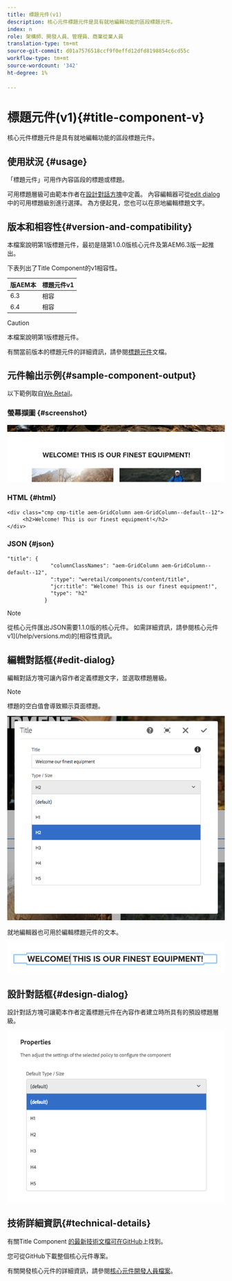 ```yaml
---
title: 標題元件(v1)
description: 核心元件標題元件是具有就地編輯功能的區段標題元件。
index: n
role: 架構師、開發人員、管理員、商業從業人員
translation-type: tm+mt
source-git-commit: d01a7576518ccf9f0effd12dfd8198854c6cd55c
workflow-type: tm+mt
source-wordcount: '342'
ht-degree: 1%

---
```



# 標題元件(v1){#title-component-v}

核心元件標題元件是具有就地編輯功能的區段標題元件。

## 使用狀況 {#usage}

「標題元件」可用作內容區段的標題或標題。

可用標題層級可由範本作者在[設計對話方塊](#design-dialog)中定義。 內容編輯器可從[edit dialog](#edit-dialog)中的可用標題級別進行選擇。 為方便起見，您也可以在原地編輯標題文字。

## 版本和相容性{#version-and-compatibility}

本檔案說明第1版標題元件，最初是隨第1.0.0版核心元件及第AEM6.3版一起推出。

下表列出了Title Component的v1相容性。

| 版AEM本 | 標題元件v1 |
|--- |--- |
| 6.3 | 相容 |
| 6.4 | 相容 |

>[!CAUTION]
>
>本檔案說明第1版標題元件。
>
>有關當前版本的標題元件的詳細資訊，請參閱[標題元件](/help/components/title.md)文檔。

## 元件輸出示例{#sample-component-output}

以下範例取自[We.Retail](https://helpx.adobe.com/experience-manager/6-4/sites/developing/using/we-retail.html)。

### 螢幕擷圖 {#screenshot}

![](/help/assets/chlimage_1-36.png)

### HTML {#html}

```
<div class="cmp cmp-title aem-GridColumn aem-GridColumn--default--12">
     <h2>Welcome! This is our finest equipment!</h2>
</div>
```

### JSON {#json}

```
"title": {
              "columnClassNames": "aem-GridColumn aem-GridColumn--default--12",
              ":type": "weretail/components/content/title",
              "jcr:title": "Welcome! This is our finest equipment!",
              "type": "h2"
            }
```

>[!NOTE]
>
>從核心元件匯出JSON需要1.1.0版的核心元件。 如需詳細資訊，請參閱核心元件v1](/help/versions.md)的[相容性資訊。

## 編輯對話框{#edit-dialog}

編輯對話方塊可讓內容作者定義標題文字，並選取標題層級。

>[!NOTE]
>
>標題的空白值會導致顯示頁面標題。

![](/help/assets/chlimage_1-91.png)

就地編輯器也可用於編輯標題元件的文本。

![](/help/assets/chlimage_1-37.png)

## 設計對話框{#design-dialog}

設計對話方塊可讓範本作者定義標題元件在內容作者建立時所具有的預設標題層級。

![](/help/assets/chlimage_1-92.png)

## 技術詳細資訊{#technical-details}

有關Title Component [的最新技術文檔可在GitHub](https://github.com/adobe/aem-core-wcm-components/tree/master/content/src/content/jcr_root/apps/core/wcm/components/title/v1/title)上找到。

您可從GitHub下載整個核心元件專案。

有關開發核心元件的詳細資訊，請參閱[核心元件開發人員檔案](/help/developing/overview.md)。
